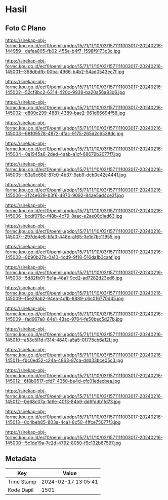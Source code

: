 # Hasil

## Foto C Plano

https://sirekap-obj-formc.kpu.go.id/ecf0/pemilu/pdpr/15/71/11/10/03/1571111003017-20240216-144959--defea805-fb02-455e-b4f7-1598f9173c3c.jpg

https://sirekap-obj-formc.kpu.go.id/ecf0/pemilu/pdpr/15/71/11/10/03/1571111003017-20240216-145001--368dbdfb-00ba-4966-b4b2-54ad0543ec7f.jpg

https://sirekap-obj-formc.kpu.go.id/ecf0/pemilu/pdpr/15/71/11/10/03/1571111003017-20240216-145002--52cf8bc2-6314-420c-9938-ba20a56a83d6.jpg

https://sirekap-obj-formc.kpu.go.id/ecf0/pemilu/pdpr/15/71/11/10/03/1571111003017-20240216-145002--d809c299-4881-4389-bae2-961d66694f58.jpg

https://sirekap-obj-formc.kpu.go.id/ecf0/pemilu/pdpr/15/71/11/10/03/1571111003017-20240216-145003--68109578-4872-4fac-9175-265d2c6538dc.jpg

https://sirekap-obj-formc.kpu.go.id/ecf0/pemilu/pdpr/15/71/11/10/03/1571111003017-20240216-145004--8a1945a6-2ded-4aab-a1cf-68679b2077f7.jpg

https://sirekap-obj-formc.kpu.go.id/ecf0/pemilu/pdpr/15/71/11/10/03/1571111003017-20240216-145005--83a9c680-87c0-4b37-9ab9-dcb0e42e4441.jpg

https://sirekap-obj-formc.kpu.go.id/ecf0/pemilu/pdpr/15/71/11/10/03/1571111003017-20240216-145006--3f24e629-b3f6-4870-9092-84ae5ad4ce3f.jpg

https://sirekap-obj-formc.kpu.go.id/ecf0/pemilu/pdpr/15/71/11/10/03/1571111003017-20240216-145006--bcdf076c-f48b-4c79-8aac-e2ae00c1ed63.jpg

https://sirekap-obj-formc.kpu.go.id/ecf0/pemilu/pdpr/15/71/11/10/03/1571111003017-20240216-145007--297de4e8-bfa3-448e-a165-3e1c7bc11955.jpg

https://sirekap-obj-formc.kpu.go.id/ecf0/pemilu/pdpr/15/71/11/10/03/1571111003017-20240216-145008--8b90b27d-0a10-4cd9-9f18-516da1b3caaf.jpg

https://sirekap-obj-formc.kpu.go.id/ecf0/pemilu/pdpr/15/71/11/10/03/1571111003017-20240216-145008--5d82fb01-5e1a-48a1-9cd2-ad7282d23ed6.jpg

https://sirekap-obj-formc.kpu.go.id/ecf0/pemilu/pdpr/15/71/11/10/03/1571111003017-20240216-145009--f5e29ab2-94ea-4c1b-8889-c6c016770d45.jpg

https://sirekap-obj-formc.kpu.go.id/ecf0/pemilu/pdpr/15/71/11/10/03/1571111003017-20240216-145009--fad967a8-64e1-43ac-9704-fe50bec5d27b.jpg

https://sirekap-obj-formc.kpu.go.id/ecf0/pemilu/pdpr/15/71/11/10/03/1571111003017-20240216-145010--a53c5f1d-f314-4840-a5a5-0f775cb6a12f.jpg

https://sirekap-obj-formc.kpu.go.id/ecf0/pemilu/pdpr/15/71/11/10/03/1571111003017-20240216-145011--fbc0ed52-c24a-4863-87ca-ddd33bce05c3.jpg

https://sirekap-obj-formc.kpu.go.id/ecf0/pemilu/pdpr/15/71/11/10/03/1571111003017-20240216-145012--6f8b9517-cfd7-4350-be4d-cfc01edecbea.jpg

https://sirekap-obj-formc.kpu.go.id/ecf0/pemilu/pdpr/15/71/11/10/03/1571111003017-20240216-145012--0d68c07a-1d6e-40f3-84b9-dd6fddb1fd73.jpg

https://sirekap-obj-formc.kpu.go.id/ecf0/pemilu/pdpr/15/71/11/10/03/1571111003017-20240216-145013--0c4beb85-803a-4ca1-8c50-4ffce75077f3.jpg

https://sirekap-obj-formc.kpu.go.id/ecf0/pemilu/pdpr/15/71/11/10/03/1571111003017-20240216-145000--5c1de19a-7c2d-4792-8050-f9c132b67597.jpg


## Metadata

| Key        | Value               |
| ---------- | ------------------- |
| Time Stamp | 2024-02-17 13:05:41 |
| Kode Dapil | 1501                |



